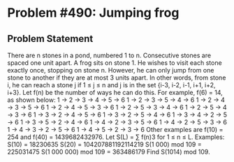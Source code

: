 # Problem #490: Jumping frog 

## Problem Statement 

There are n stones in a pond, numbered 1 to n. Consecutive stones are spaced one unit apart.
A frog sits on stone 1. He wishes to visit each stone exactly once, stopping on stone n. However, he can only jump from one stone to another if they are at most 3 units apart. In other words, from stone i, he can reach a stone j if 1 ≤ j ≤ n and j is in the set {i-3, i-2, i-1, i+1, i+2, i+3}.
Let f(n) be the number of ways he can do this. For example, f(6) = 14, as shown below:
1 → 2 → 3 → 4 → 5 → 6 
1 → 2 → 3 → 5 → 4 → 6 
1 → 2 → 4 → 3 → 5 → 6 
1 → 2 → 4 → 5 → 3 → 6 
1 → 2 → 5 → 3 → 4 → 6 
1 → 2 → 5 → 4 → 3 → 6 
1 → 3 → 2 → 4 → 5 → 6 
1 → 3 → 2 → 5 → 4 → 6 
1 → 3 → 4 → 2 → 5 → 6 
1 → 3 → 5 → 2 → 4 → 6 
1 → 4 → 2 → 3 → 5 → 6 
1 → 4 → 2 → 5 → 3 → 6 
1 → 4 → 3 → 2 → 5 → 6 
1 → 4 → 5 → 2 → 3 → 6
Other examples are f(10) = 254 and f(40) = 1439682432976.
Let S(L) = ∑ f(n)3 for 1 ≤ n ≤ L.
Examples:
S(10) = 18230635
S(20) = 104207881192114219
S(1 000) mod 109 = 225031475
S(1 000 000) mod 109 = 363486179
Find S(1014) mod 109.
